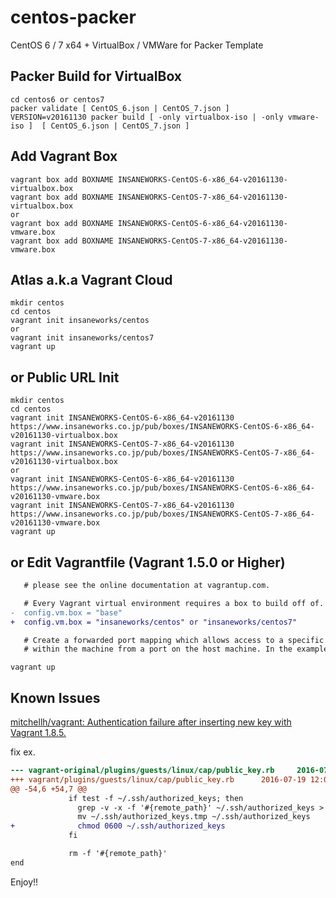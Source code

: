 centos-packer
=============

CentOS 6 / 7 x64 + VirtualBox / VMWare for Packer Template

## Packer Build for VirtualBox

```
cd centos6 or centos7
packer validate [ CentOS_6.json | CentOS_7.json ]
VERSION=v20161130 packer build [ -only virtualbox-iso | -only vmware-iso ]  [ CentOS_6.json | CentOS_7.json ]
```

## Add Vagrant Box

```
vagrant box add BOXNAME INSANEWORKS-CentOS-6-x86_64-v20161130-virtualbox.box
vagrant box add BOXNAME INSANEWORKS-CentOS-7-x86_64-v20161130-virtualbox.box
or
vagrant box add BOXNAME INSANEWORKS-CentOS-6-x86_64-v20161130-vmware.box
vagrant box add BOXNAME INSANEWORKS-CentOS-7-x86_64-v20161130-vmware.box
```

## Atlas a.k.a Vagrant Cloud

```
mkdir centos
cd centos
vagrant init insaneworks/centos
or
vagrant init insaneworks/centos7
vagrant up
```


## or Public URL Init

```
mkdir centos
cd centos
vagrant init INSANEWORKS-CentOS-6-x86_64-v20161130 https://www.insaneworks.co.jp/pub/boxes/INSANEWORKS-CentOS-6-x86_64-v20161130-virtualbox.box
vagrant init INSANEWORKS-CentOS-7-x86_64-v20161130 https://www.insaneworks.co.jp/pub/boxes/INSANEWORKS-CentOS-7-x86_64-v20161130-virtualbox.box
or
vagrant init INSANEWORKS-CentOS-6-x86_64-v20161130 https://www.insaneworks.co.jp/pub/boxes/INSANEWORKS-CentOS-6-x86_64-v20161130-vmware.box
vagrant init INSANEWORKS-CentOS-7-x86_64-v20161130 https://www.insaneworks.co.jp/pub/boxes/INSANEWORKS-CentOS-7-x86_64-v20161130-vmware.box
vagrant up
```

## or Edit Vagrantfile (Vagrant 1.5.0 or Higher)

```diff
   # please see the online documentation at vagrantup.com.

   # Every Vagrant virtual environment requires a box to build off of.
-  config.vm.box = "base"
+  config.vm.box = "insaneworks/centos" or "insaneworks/centos7"

   # Create a forwarded port mapping which allows access to a specific port
   # within the machine from a port on the host machine. In the example below,
```

```
vagrant up
```

## Known Issues

[mitchellh/vagrant: Authentication failure after inserting new key with Vagrant 1.8.5.](https://github.com/mitchellh/vagrant/issues/7610)

fix ex.
```diff
--- vagrant-original/plugins/guests/linux/cap/public_key.rb     2016-07-19 12:06:56.575045974 -0500
+++ vagrant/plugins/guests/linux/cap/public_key.rb      2016-07-19 12:07:34.303376009 -0500
@@ -54,6 +54,7 @@
             if test -f ~/.ssh/authorized_keys; then
               grep -v -x -f '#{remote_path}' ~/.ssh/authorized_keys > ~/.ssh/authorized_keys.tmp
               mv ~/.ssh/authorized_keys.tmp ~/.ssh/authorized_keys
+              chmod 0600 ~/.ssh/authorized_keys
             fi

             rm -f '#{remote_path}'
end
```

Enjoy!!
